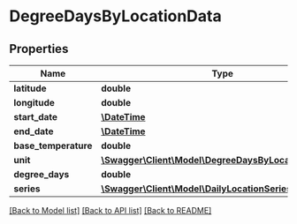 # DegreeDaysByLocationData

## Properties
Name | Type | Description | Notes
------------ | ------------- | ------------- | -------------
**latitude** | **double** |  | [optional] 
**longitude** | **double** |  | [optional] 
**start_date** | [**\DateTime**](Date.md) |  | [optional] 
**end_date** | [**\DateTime**](Date.md) |  | [optional] 
**base_temperature** | **double** |  | [optional] 
**unit** | [**\Swagger\Client\Model\DegreeDaysByLocationDataUnit**](DegreeDaysByLocationDataUnit.md) |  | [optional] 
**degree_days** | **double** |  | [optional] 
**series** | [**\Swagger\Client\Model\DailyLocationSeries[]**](DailyLocationSeries.md) |  | [optional] 

[[Back to Model list]](../README.md#documentation-for-models) [[Back to API list]](../README.md#documentation-for-api-endpoints) [[Back to README]](../README.md)


